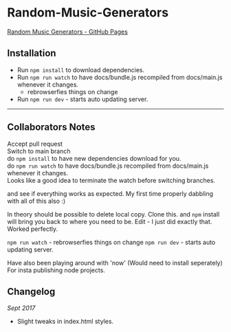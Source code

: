# Random-Music-Generators

[Random Music Generators - GitHub Pages](https://scraggo.github.io/Random-Music-Generators/)

## Installation
- Run `npm install` to download dependencies.
- Run `npm run watch` to have docs/bundle.js recompiled from docs/main.js whenever it changes.  
  - rebrowserfies things on change
- Run `npm run dev` - starts auto updating server.

---

## Collaborators Notes
Accept pull request  
Switch to main branch  
do `npm install` to have new dependencies download for you.  
do `npm run watch` to have docs/bundle.js recompiled from docs/main.js whenever it changes.  
Looks like a good idea to terminate the watch before switching branches.

and see if everything works as expected.
My first time properly dabbling with all of this also :)

In theory should be possible to delete local copy. Clone this. and ```npm``` install will bring you back to where you need to be.
Edit - I just did exactly that. Worked perfectly.

`npm run watch` - rebrowserfies things on change
`npm run dev` - starts auto updating server.

Have also been playing around with 'now' (Would need to install seperately) For insta publishing node projects.

## Changelog

*Sept 2017*
- Slight tweaks in index.html styles.
